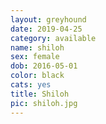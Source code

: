 ```yaml
---
layout: greyhound
date: 2019-04-25
category: available
name: shiloh
sex: female
dob: 2016-05-01
color: black
cats: yes
title: Shiloh
pic: shiloh.jpg
---
```


